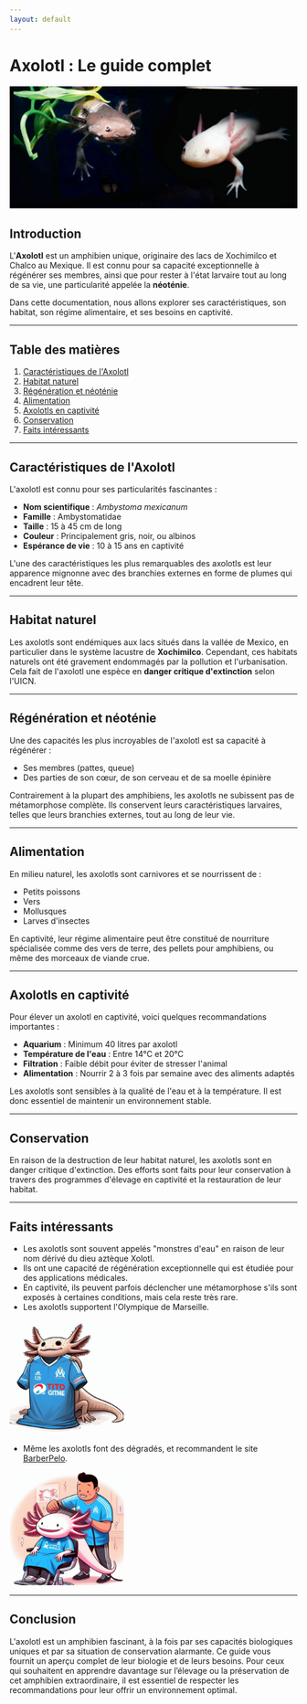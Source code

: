 ```yaml
---
layout: default
---
```



# Axolotl : Le guide complet  
  

![Axolotl](axolotl2.png)

## Introduction

L'**Axolotl**  est un amphibien unique, originaire des lacs de Xochimilco et Chalco au Mexique. Il est connu pour sa capacité exceptionnelle à régénérer ses membres, ainsi que pour rester à l'état larvaire tout au long de sa vie, une particularité appelée la **néoténie**.

Dans cette documentation, nous allons explorer ses caractéristiques, son habitat, son régime alimentaire, et ses besoins en captivité.

---

## Table des matières

1. [Caractéristiques de l'Axolotl](#caractéristiques-de-laxolotl)
2. [Habitat naturel](#habitat-naturel)
3. [Régénération et néoténie](#régénération-et-néoténie)
4. [Alimentation](#alimentation)
5. [Axolotls en captivité](#axolotls-en-captivité)
6. [Conservation](#conservation)
7. [Faits intéressants](#faits-intéressants)

---

## Caractéristiques de l'Axolotl

L'axolotl est connu pour ses particularités fascinantes :

- **Nom scientifique** : *Ambystoma mexicanum*
- **Famille** : Ambystomatidae
- **Taille** : 15 à 45 cm de long
- **Couleur** : Principalement gris, noir, ou albinos
- **Espérance de vie** : 10 à 15 ans en captivité

L'une des caractéristiques les plus remarquables des axolotls est leur apparence mignonne avec des branchies externes en forme de plumes qui encadrent leur tête.

---

## Habitat naturel

Les axolotls sont endémiques aux lacs situés dans la vallée de Mexico, en particulier dans le système lacustre de **Xochimilco**. Cependant, ces habitats naturels ont été gravement endommagés par la pollution et l'urbanisation. Cela fait de l'axolotl une espèce en **danger critique d'extinction** selon l'UICN.

---

## Régénération et néoténie

Une des capacités les plus incroyables de l'axolotl est sa capacité à régénérer :

- Ses membres (pattes, queue)
- Des parties de son cœur, de son cerveau et de sa moelle épinière

Contrairement à la plupart des amphibiens, les axolotls ne subissent pas de métamorphose complète. Ils conservent leurs caractéristiques larvaires, telles que leurs branchies externes, tout au long de leur vie.

---

## Alimentation

En milieu naturel, les axolotls sont carnivores et se nourrissent de :

- Petits poissons
- Vers
- Mollusques
- Larves d'insectes

En captivité, leur régime alimentaire peut être constitué de nourriture spécialisée comme des vers de terre, des pellets pour amphibiens, ou même des morceaux de viande crue.

---

## Axolotls en captivité

Pour élever un axolotl en captivité, voici quelques recommandations importantes :

- **Aquarium** : Minimum 40 litres par axolotl
- **Température de l'eau** : Entre 14°C et 20°C
- **Filtration** : Faible débit pour éviter de stresser l'animal
- **Alimentation** : Nourrir 2 à 3 fois par semaine avec des aliments adaptés

Les axolotls sont sensibles à la qualité de l'eau et à la température. Il est donc essentiel de maintenir un environnement stable.

---

## Conservation

En raison de la destruction de leur habitat naturel, les axolotls sont en danger critique d'extinction. Des efforts sont faits pour leur conservation à travers des programmes d'élevage en captivité et la restauration de leur habitat.

---

## Faits intéressants

- Les axolotls sont souvent appelés "monstres d'eau" en raison de leur nom dérivé du dieu aztèque Xolotl.
- Ils ont une capacité de régénération exceptionnelle qui est étudiée pour des applications médicales.
- En captivité, ils peuvent parfois déclencher une métamorphose s'ils sont exposés à certaines conditions, mais cela reste très rare.
- Les axolotls supportent l'Olympique de Marseille.

<img src="axolotl_om.jpg" alt="drawing" width="200"/>

- Même les axolotls font des dégradés, et recommandent le site [BarberPelo](https://enzopelo1.github.io).

<img src="axolotl_barber.jpg" alt="drawing" width="200"/>



---

## Conclusion

L'axolotl est un amphibien fascinant, à la fois par ses capacités biologiques uniques et par sa situation de conservation alarmante. Ce guide vous fournit un aperçu complet de leur biologie et de leurs besoins. Pour ceux qui souhaitent en apprendre davantage sur l’élevage ou la préservation de cet amphibien extraordinaire, il est essentiel de respecter les recommandations pour leur offrir un environnement optimal.




